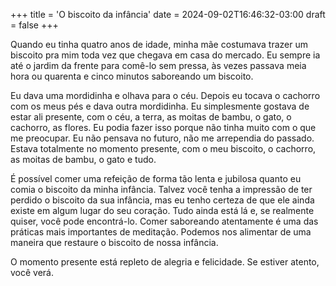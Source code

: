+++
title = 'O biscoito da infância'
date = 2024-09-02T16:46:32-03:00
draft = false
+++

Quando eu tinha quatro anos de idade, minha mãe costumava trazer um biscoito pra mim toda vez que chegava em casa do mercado. Eu sempre ia até o jardim da frente para comê-lo sem pressa, às vezes passava meia hora ou quarenta e cinco minutos saboreando um biscoito. 

Eu dava uma mordidinha e olhava para o céu. Depois eu tocava o cachorro com os meus pés e dava outra mordidinha. Eu simplesmente gostava de estar ali presente, com o céu, a terra, as moitas de bambu, o gato, o cachorro, as flores. Eu podia fazer isso porque não tinha muito com o que me preocupar. Eu não pensava no futuro, não me arrependia do passado. Estava totalmente no momento presente, com o meu biscoito, o cachorro, as moitas de bambu, o gato e tudo. 

É possível comer uma refeição de forma tão lenta e jubilosa quanto eu comia o biscoito da minha infância. Talvez você tenha a impressão de ter perdido o biscoito da sua infância, mas eu tenho certeza de que ele ainda existe em algum lugar do seu coração. Tudo ainda está lá e, se realmente quiser, você pode encontrá-lo. Comer saboreando atentamente é uma das práticas mais importantes de meditação. Podemos nos alimentar de uma maneira que restaure o biscoito de nossa infância. 

O momento presente está repleto de alegria e felicidade. Se estiver atento, você verá.